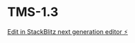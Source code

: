 # TMS-1.3

[Edit in StackBlitz next generation editor ⚡️](https://stackblitz.com/~/github.com/ProfessorDutch/TMS-1.3)